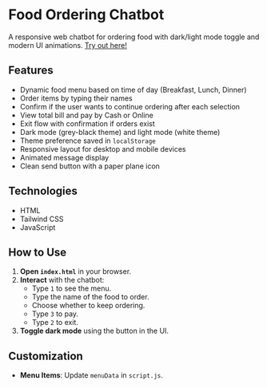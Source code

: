 # Food Ordering Chatbot

A responsive web chatbot for ordering food with dark/light mode toggle and modern UI animations. [Try out here!](https://alexcatchick.github.io/JS-Chatbot)

## Features

- Dynamic food menu based on time of day (Breakfast, Lunch, Dinner)
- Order items by typing their names
- Confirm if the user wants to continue ordering after each selection
- View total bill and pay by Cash or Online
- Exit flow with confirmation if orders exist
- Dark mode (grey-black theme) and light mode (white theme)
- Theme preference saved in `localStorage`
- Responsive layout for desktop and mobile devices
- Animated message display
- Clean send button with a paper plane icon

## Technologies

- HTML
- Tailwind CSS
- JavaScript

## How to Use

1. **Open `index.html`** in your browser.
2. **Interact** with the chatbot:
   - Type `1` to see the menu.
   - Type the name of the food to order.
   - Choose whether to keep ordering.
   - Type `3` to pay.
   - Type `2` to exit.
3. **Toggle dark mode** using the button in the UI.

## Customization

- **Menu Items**: Update `menuData` in `script.js`.
<!-- - **Styling**: Adjust Tailwind classes or extend CSS for more themes. -->
